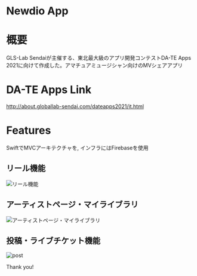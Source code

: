 Newdio App
=====================
# 概要

GLS-Lab Sendaiが主催する、東北最大級のアプリ開発コンテストDA-TE Apps 2021に向けて作成した。アマチュアミュージシャン向けのMVシェアアプリ

# DA-TE Apps Link

http://about.globallab-sendai.com/dateapps2021/it.html

# Features

SwiftでMVCアーキテクチャを, インフラにはFirebaseを使用
## リール機能
![リール機能](https://user-images.githubusercontent.com/74953312/117084628-a6c1bb00-ad82-11eb-92b5-19399e45c084.png)
## アーティストページ・マイライブラリ
![アーティストページ・マイライブラリ](https://user-images.githubusercontent.com/74953312/117084339-e936c800-ad81-11eb-8df7-de5bbf25a372.png)
## 投稿・ライブチケット機能
![post](https://user-images.githubusercontent.com/74953312/117084724-ed171a00-ad82-11eb-806d-996391206e10.png)


Thank you!

